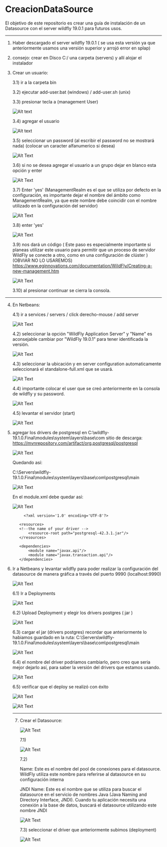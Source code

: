 # CreacionDataSource
El objetivo de este repositorio es crear una guía de instalación de un Datasource con el server wildfly 19.0.1 para futuros usos.

------------------------------------------------------------------------------------------------------------------------------------------


1) Haber descargado el server wildfly 19.0.1 ( se usa esta versión ya que anteriormente usamos una versión superior y arrojó error en splap)
   
2) consejo: crear en Disco C:/ una carpeta (servers) y allí alojar el instalador

3) Crear un usuario:
   
   3.1) ir a la carpeta bin
   
   3.2) ejecutar add-user.bat  (windows)  /  add-user.sh (unix)
   
   3.3) presionar tecla a (management User)
   
   ![Alt text](https://github.com/NoelTejeda/CreacionDataSource/blob/main/datasource/paso1.png)
 
   

   3.4) agregar el usuario

   ![Alt text](https://github.com/NoelTejeda/CreacionDataSource/blob/main/datasource/paso2.png)
   

   3.5) seleccionar un password (al escribir el password no se mostrará nada) (colocar un caracter alfanumerico si desea)
   
   ![Alt Text](https://github.com/NoelTejeda/CreacionDataSource/blob/main/datasource/paso3.png)

   3.6) si no se desea agregar el usuario a un grupo dejar en blanco esta opción y enter

   ![Alt Text](https://github.com/NoelTejeda/CreacionDataSource/blob/main/datasource/paso4.png)
   
   3.7) Enter 'yes' (ManagementRealm es el que se utiliza por defecto en la configuración, es importante dejar el nombre del ámbito como ManagementRealm, ya que este nombre debe coincidir con el nombre 
        utilizado en la configuración del servidor)

   ![Alt Text](https://github.com/NoelTejeda/CreacionDataSource/blob/main/datasource/paso5.png)

   3.8) enter 'yes'

   ![Alt Text](https://github.com/NoelTejeda/CreacionDataSource/blob/main/datasource/paso6.png)

   3.9) nos dará un código ( Este paso es especialmente importante si planeas utilizar este usuario para permitir que un proceso de servidor WildFly se conecte a otro, como en una configuración de clúster ) 
        (OBVIAR NO LO USAREMOS)
         https://www.eginnovations.com/documentation/WildFly/Creating-a-new-management.htm

   ![Alt Text](https://github.com/NoelTejeda/CreacionDataSource/blob/main/datasource/paso7.png)

   3.10) al presionar continuar se cierra la consola.


  -----------------------------------------------------------------------------


   
   4) En Netbeans:
  
      
      4.1) ir a services / servers / click derecho-mouse / add server

      ![Alt Text](https://github.com/NoelTejeda/CreacionDataSource/blob/main/datasource/paso%204.1.png)   


      4.2) seleccionar la opción "WildFly Application Server" y "Name" es aconsejable cambiar por "WildFly 19.0.1" para tener
           identificada la versión.

      ![Alt Text](https://github.com/NoelTejeda/CreacionDataSource/blob/main/datasource/paso4.2.png)


      4.3) seleccionar la ubicación y en server configuration automaticamente seleccionará el standalone-full.xml que se usará.

      ![Alt Text](https://github.com/NoelTejeda/CreacionDataSource/blob/main/datasource/paso4.3.png)
      

      4.4) importante colocar el user que se creó anteriormente en la consola de wildfly y su password.

      ![Alt Text](https://github.com/NoelTejeda/CreacionDataSource/blob/main/datasource/paso4.4.png)


      4.5) levantar el servidor (start)

      ![Alt Text](https://github.com/NoelTejeda/CreacionDataSource/blob/main/datasource/paso4.5.png)



   5) agregar los drivers de postgresql en C:\wildfly-19.1.0.Final\modules\system\layers\base\com
      sitio de descarga: https://mvnrepository.com/artifact/org.postgresql/postgresql

      ![Alt Text](https://github.com/NoelTejeda/CreacionDataSource/blob/main/datasource/GuardarDriversPostgres.png)

      Quedando así:
      
      C:\Servers\wildfly-19.1.0.Final\modules\system\layers\base\com\postgresql\main

      ![Alt Text](https://github.com/NoelTejeda/CreacionDataSource/blob/main/datasource/QuedandoAs%C3%AD.png)
       
            

      En el module.xml debe quedar así:

      ![Alt Text](https://github.com/NoelTejeda/CreacionDataSource/blob/main/datasource/module.xml.png)

               <?xml version='1.0' encoding='UTF-8'?> 
          
         <module xmlns="urn:jboss:module:1.1" name="com.postgresql.driver"> 
          
             <resources> 
             <!--the name of your driver --> 
                 <resource-root path="postgresql-42.3.1.jar"/> 
             </resources> 
          
             <dependencies> 
                 <module name="javax.api"/> 
                 <module name="javax.transaction.api"/> 
             </dependencies> 
         </module>



  6)  Ir a Netbeans y levantar wildfly para poder realizar la configuración del datasource de manera gráfica a través del puerto 9990 (localhost:9990)
    

      ![Alt Text](https://github.com/NoelTejeda/CreacionDataSource/blob/main/datasource/Standalone-full.png)


      6.1) Ir a Deployments

      ![Alt Text](https://github.com/NoelTejeda/CreacionDataSource/blob/main/datasource/Deployment.png)

      6.2) Upload Deployment y elegir los drivers postgres ( jar )

      ![Alt Text](https://github.com/NoelTejeda/CreacionDataSource/blob/main/datasource/Deployment2.png)

      6.3) cargar el jar (drivers postgres)
           recordar que anteriormente lo habiamos guardado en la ruta: C:\Servers\wildfly-19.1.0.Final\modules\system\layers\base\com\postgresql\main

      ![Alt Text](https://github.com/NoelTejeda/CreacionDataSource/blob/main/datasource/Deployment3.png)


      6.4) el nombre del driver podriamos cambiarlo, pero creo que seria mejor dejarlo así, para saber la versión del drivers que estamos usando.

      ![Alt Text](https://github.com/NoelTejeda/CreacionDataSource/blob/main/datasource/Deployment4.png)


      6.5) verificar que el deploy se realizó con éxito

       ![Alt Text](https://github.com/NoelTejeda/CreacionDataSource/blob/main/datasource/finisDeployment.png)
      

      ![Alt Text](https://github.com/NoelTejeda/CreacionDataSource/blob/main/datasource/finishDeployment2.png)



      -----------------------------------------------------------------------------



      7) Crear el Datasource:
    
         ![Alt Text](https://github.com/NoelTejeda/CreacionDataSource/blob/main/datasource/AddDatasource1.png)


         7.1)

         ![Alt Text](https://github.com/NoelTejeda/CreacionDataSource/blob/main/datasource/7.1.png)


         7.2)

         Name: Este es el nombre del pool de conexiones para el datasource. WildFly utiliza este nombre para referirse al 
               datasource en su configuración interna
     
         JNDI Name: Este es el nombre que se utiliza para buscar el datasource en el servicio de nombres Java (Java Naming and 
                    Directory Interface, JNDI). Cuando tu aplicación necesita una conexión a la base de datos, buscará el 
                    datasource utilizando este nombre JNDI


         ![Alt Text](https://github.com/NoelTejeda/CreacionDataSource/blob/main/datasource/7.2.png)



         7.3) seleccionar el driver que anteriormente subimos (deployment)
         

         ![Alt Text](https://github.com/NoelTejeda/CreacionDataSource/blob/main/datasource/7.3.png)
         
